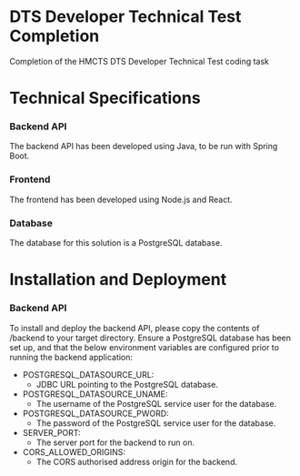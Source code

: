 # DTS Developer Technical Test Completion
Completion of the HMCTS DTS Developer Technical Test coding task

# Technical Specifications
### Backend API
The backend API has been developed using Java, to be run with Spring Boot.

### Frontend
The frontend has been developed using Node.js and React.

### Database
The database for this solution is a PostgreSQL database.

# Installation and Deployment
### Backend API
To install and deploy the backend API, please copy the contents of /backend to your target directory.
Ensure a PostgreSQL database has been set up, and that the below environment variables are configured prior to running the backend application:
- POSTGRESQL_DATASOURCE_URL:
  - JDBC URL pointing to the PostgreSQL database.
- POSTGRESQL_DATASOURCE_UNAME:
  - The username of the PostgreSQL service user for the database.
- POSTGRESQL_DATASOURCE_PWORD:
  - The password of the PostgreSQL service user for the database.
- SERVER_PORT:
  - The server port for the backend to run on.
- CORS_ALLOWED_ORIGINS:
  - The CORS authorised address origin for the backend.
